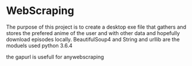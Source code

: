 # WebScraping

The purpose of this project is to  create a desktop exe file that gathers and stores the prefered anime of the user and with other data and hopefully download episodes locally.
BeautifulSoup4 and String and urllib are the moduels used python 3.6.4

the gapurl is usefull for anywebscraping 
